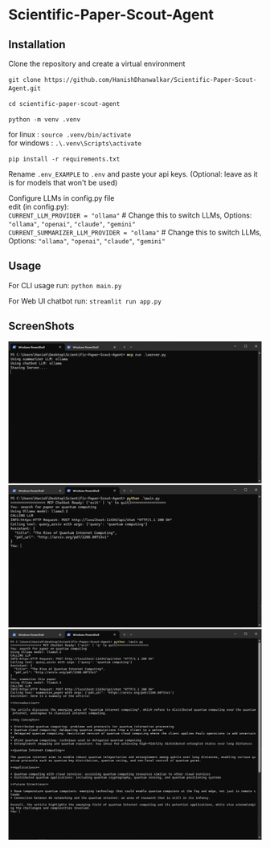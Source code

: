 # Scientific-Paper-Scout-Agent

## Installation

Clone the repository and create a virtual environment 

`git clone https://github.com/HanishDhanwalkar/Scientific-Paper-Scout-Agent.git`

`cd scientific-paper-scout-agent`

`python -m venv .venv`

for linux : `source .venv/bin/activate`\
for windows : `.\.venv\Scripts\activate` 

`pip install -r requirements.txt`

Rename `.env_EXAMPLE` to `.env` and paste your api keys. 
(Optional: leave as it is for models that won't be used)

Configure LLMs in config.py file\
edit (in config.py):\
`CURRENT_LLM_PROVIDER = "ollama"`  # Change this to switch LLMs,  Options: `"ollama"`, `"openai"`, `"claude"`, `"gemini"`\
`CURRENT_SUMMARIZER_LLM_PROVIDER = "ollama"`  # Change this to switch LLMs,  Options: `"ollama"`, `"openai"`, `"claude"`, `"gemini"`

## Usage

For CLI usage run:
`python main.py`

For Web UI chatbot run: 
`streamlit run app.py`


## ScreenShots

<img src="./assets/Screenshot 2025-06-28 235621.png" width=1000px>
<img src="./assets/Screenshot 2025-06-28 235816.png" width=1000px>
<img src="./assets/Screenshot 2025-06-28 235859.png" width=1000px>